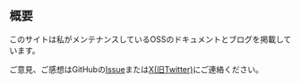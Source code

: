 ## 概要
このサイトは私がメンテナンスしているOSSのドキュメントとブログを掲載しています。

ご意見、ご感想はGitHubの[Issue](https://github.com/sukeya/sukeya.github.io/issues)または[X(旧Twitter)](https://x.com/ReZeroRemLover)にご連絡ください。
